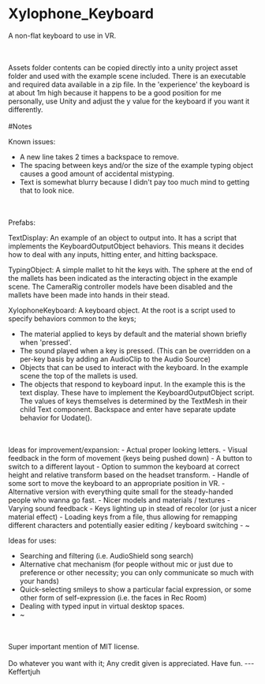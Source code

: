 # Xylophone_Keyboard
A non-flat keyboard to use in VR.  

<br />
<br />
Assets folder contents can be copied directly into a unity project asset folder and used with the example scene included.
There is an executable and required data available in a zip file.
In the 'experience' the keyboard is at about 1m high because it happens to be a good position for me personally, use Unity and adjust the y value for the keyboard if you want it differently.

<br />
<br />
#Notes



Known issues:
- A new line takes 2 times a backspace to remove.
- The spacing between keys and/or the size of the example typing object causes a good amount of accidental mistyping.
- Text is somewhat blurry because I didn't pay too much mind to getting that to look nice.
  
<br />  
<br />  
Prefabs:

TextDisplay: 
An example of an object to output into.
It has a script that implements the KeyboardOutputObject behaviors.
This means it decides how to deal with any inputs, hitting enter, and hitting backspace.

TypingObject:
A simple mallet to hit the keys with.
The sphere at the end of the mallets has been indicated as the interacting object in the example scene.
The CameraRig controller models have been disabled and the mallets have been made into hands in their stead.

XylophoneKeyboard:
A keyboard object.
At the root is a script used to specify behaviors common to the keys;
- The material applied to keys by default and the material shown briefly when 'pressed'.
- The sound played when a key is pressed. (This can be overridden on a per-key basis by adding an AudioClip to the Audio Source)
- Objects that can be used to interact with the keyboard. In the example scene the top of the mallets is used.
- The objects that respond to keyboard input. In the example this is the text display. These have to implement the KeyboardOutputObject script.
The values of keys themselves is determined by the TextMesh in their child Text component.
Backspace and enter have separate update behavior for Uodate().
  
<br />  
<br />  
Ideas for improvement/expansion:
- Actual proper looking letters.
- Visual feedback in the form of movement (keys being pushed down)
- A button to switch to a different layout
- Option to summon the keyboard at correct height and relative transform based on the headset transform.
- Handle of some sort to move the keyboard to an appropriate position in VR.
- Alternative version with everything quite small for the steady-handed people who wanna go fast.
- Nicer models and materials / textures
- Varying sound feedback
- Keys lighting up in stead of recolor (or just a nicer material effect)
- Loading keys from a file, thus allowing for remapping different characters and potentially easier editing / keyboard switching
- ~



Ideas for uses:
- Searching and filtering (i.e. AudioShield song search)
- Alternative chat mechanism (for people without mic or just due to preference or other necessity; you can only communicate so much with your hands)
- Quick-selecting smileys to show a particular facial expression, or some other form of self-expression (i.e. the faces in Rec Room)
- Dealing with typed input in virtual desktop spaces.
- ~
  
<br />  
<br />  
Super important mention of MIT license.
  
<br />  
<br />  
Do whatever you want with it; Any credit given is appreciated.  
Have fun.  
--- Keffertjuh
